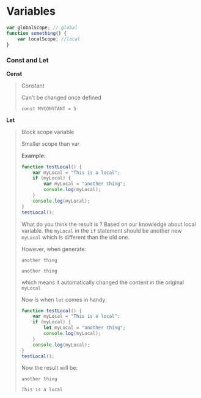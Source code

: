 # Variables

```javascript
var globalScope; // global
function something() {
    var localScope; //local
}
```

### Const and Let

**Const**

> Constant
>
> Can't be changed once defined
>
> `const MYCONSTANT = 5`



**Let**

> Block scope variable
>
> Smaller scope than var
>
> **Example:**
>
> ```javascript
> function testLocal() {
>     var myLocal = "This is a local";
>     if (myLocal) {
>         var myLocal = "another thing";
>         console.log(myLocal);
>     }
>     console.log(myLocal);
> }
> testLocal();
> ```
>
> What do you think the result is ? Based on our knowledge about local variable. the `myLocal` in the `if` statement should be another new `myLocal` which is different than the old one.
>
> However, when generate:
>
> `another thing`
>
> `another thing`
>
> which means it automatically changed the content in the original `myLocal`
>
> Now is when `let` comes in handy:
>
> ```javascript
> function testLocal() {
>     var myLocal = "This is a local";
>     if (myLocal) {
>         let myLocal = "another thing";
>         console.log(myLocal);
>     }
>     console.log(myLocal);
> }
> testLocal();
> ```
>
> Now the result will be:
>
> `another thing`
>
> `This is a local`

